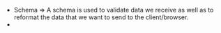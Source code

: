 - Schema => A schema is used to validate data we receive as well as to reformat the data that we want to send to the client/browser.
- 